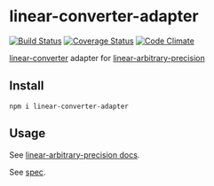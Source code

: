 # linear-converter-adapter

[![Build Status](https://travis-ci.org/javiercejudo/linear-converter-adapter.svg?branch=master)](https://travis-ci.org/javiercejudo/linear-converter-adapter)
[![Coverage Status](https://coveralls.io/repos/javiercejudo/linear-converter-adapter/badge.svg?branch=master)](https://coveralls.io/r/javiercejudo/linear-converter-adapter?branch=master)
[![Code Climate](https://codeclimate.com/github/javiercejudo/linear-converter-adapter/badges/gpa.svg)](https://codeclimate.com/github/javiercejudo/linear-converter-adapter)

[linear-converter](https://github.com/javiercejudo/linear-converter) adapter for
[linear-arbitrary-precision](https://github.com/javiercejudo/linear-arbitrary-precision)

## Install

    npm i linear-converter-adapter

## Usage

See [linear-arbitrary-precision docs](https://github.com/javiercejudo/linear-arbitrary-precision/blob/master/README.md#usage).

See [spec](test/spec.js).
